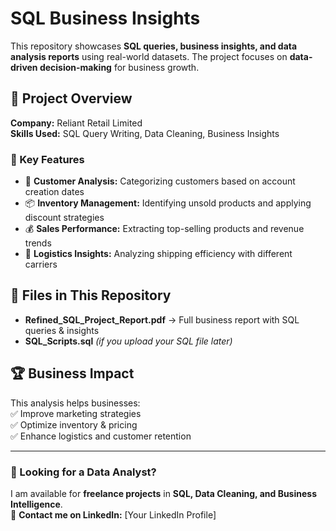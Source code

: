 # SQL Business Insights  

This repository showcases **SQL queries, business insights, and data analysis reports** using real-world datasets. The project focuses on **data-driven decision-making** for business growth.  

## 📌 Project Overview  
**Company:** Reliant Retail Limited  
**Skills Used:** SQL Query Writing, Data Cleaning, Business Insights  

### 🔹 Key Features  
- 🛒 **Customer Analysis:** Categorizing customers based on account creation dates  
- 📦 **Inventory Management:** Identifying unsold products and applying discount strategies  
- 💰 **Sales Performance:** Extracting top-selling products and revenue trends  
- 🚚 **Logistics Insights:** Analyzing shipping efficiency with different carriers  

## 📂 Files in This Repository  
- **Refined_SQL_Project_Report.pdf** → Full business report with SQL queries & insights  
- **SQL_Scripts.sql** *(if you upload your SQL file later)*  

## 🏆 Business Impact  
This analysis helps businesses:  
✅ Improve marketing strategies  
✅ Optimize inventory & pricing  
✅ Enhance logistics and customer retention  

---

### 📢 Looking for a Data Analyst?  
I am available for **freelance projects** in **SQL, Data Cleaning, and Business Intelligence**.  
📩 **Contact me on LinkedIn:** [Your LinkedIn Profile]  

